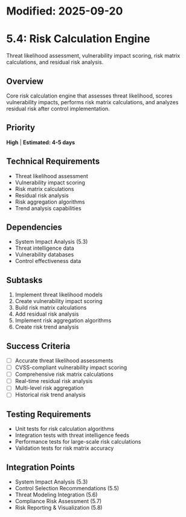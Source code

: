 # Modified: 2025-09-20

# 5.4: Risk Calculation Engine

Threat likelihood assessment, vulnerability impact scoring, risk matrix calculations, and residual risk analysis.

## Overview
Core risk calculation engine that assesses threat likelihood, scores vulnerability impacts, performs risk matrix calculations, and analyzes residual risk after control implementation.

## Priority
**High** | **Estimated: 4-5 days**

## Technical Requirements
- Threat likelihood assessment
- Vulnerability impact scoring
- Risk matrix calculations
- Residual risk analysis
- Risk aggregation algorithms
- Trend analysis capabilities

## Dependencies
- System Impact Analysis (5.3)
- Threat intelligence data
- Vulnerability databases
- Control effectiveness data

## Subtasks
1. Implement threat likelihood models
2. Create vulnerability impact scoring
3. Build risk matrix calculations
4. Add residual risk analysis
5. Implement risk aggregation algorithms
6. Create risk trend analysis

## Success Criteria
- [ ] Accurate threat likelihood assessments
- [ ] CVSS-compliant vulnerability impact scoring
- [ ] Comprehensive risk matrix calculations
- [ ] Real-time residual risk analysis
- [ ] Multi-level risk aggregation
- [ ] Historical risk trend analysis

## Testing Requirements
- Unit tests for risk calculation algorithms
- Integration tests with threat intelligence feeds
- Performance tests for large-scale risk calculations
- Validation tests for risk matrix accuracy

## Integration Points
- System Impact Analysis (5.3)
- Control Selection Recommendations (5.5)
- Threat Modeling Integration (5.6)
- Compliance Risk Assessment (5.7)
- Risk Reporting & Visualization (5.8)
